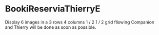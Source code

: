 # BookiReserviaThierryE
Display 6 images in a 3 rows 4 columns 1 / 2 1 / 2 grid fllowing Companion and Thierry will be done as soon as possible. 
